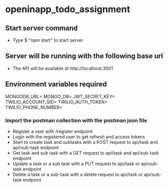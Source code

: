 # openinapp_todo_assignment
## Start server command
- Type $ "npm start" to start server
## Server will be running with the following base url
- The API will be available at http://localhost:3001

## Environment variables required
MONGODB_URL=
MONGO_DB=
JWT_SECRET_KEY=
TWILIO_ACCOUNT_SID=
TWILIO_AUTH_TOKEN=
TWILIO_PHONE_NUMBER=
### Import the postman collection with the postman json file
- Register a user with /register endpoint
- Login with the registered user to get refresh and access tokens
- Start to create task and subtasks with  a POST request to api/task and api/sub-task endpoint
- Get task and sub task with a GET request to api/task and api/sub-task endpoint
- Update a task or a sub task with a PUT request to api/task or api/sub-task endpoint
- Delete a task or a sub-task with a delete request to api/task or api/sub-task endpoint
